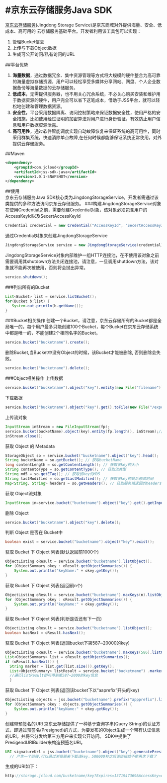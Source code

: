 #京东云存储服务Java SDK
============
  [京东云存储服务](http://www.jcloud.com/)(Jingdong Storage Service)是京东商城对外提供海量、安全、低成本、高可用的
  云存储服务基础平台。开发者利用该工具包可以实现：
  1. 管理Bucket信息
  2. 上传与下载Object数据
  3. 生成可公开访问/私有访问的URL
  
##平台优势
  1.  <b>海量数据</b>，通过数据冗余、集中资源管理等方式将大规模的硬件整合为高可靠的海量虚拟存储资源，用户可以轻松享受多媒体分享网站、网盘、个人企业数据备份等海量数据的云存储服务。
  2.  <b>低成本</b>，无需提供服务器，也不用关心冗余系统，不必关心购买安装和维护用于数据资源的硬件，用户完全可以省下这笔成本，借助于JSS平台，就可以轻松地创建和管理数据资源。
  3.  <b>安全性</b>，平台采用数据隔离、访问控制策略来保证数据安全性，使用严格的安全措施，比如使用经过证明的加密算法对用户进行身份验证，有效防止用户信息和用户数据资源泄露。
  4.  <b>高可用性</b>，通过软件智能调度实现自动故障恢复来保证系统的高可用性，同时采用群集系统，快速消除单点故障,在任何时候都能够保证系统正常使用，对外提供云存储服务。

##Maven

```xml
<dependency>
	<groupId>com.jcloud</groupId>
	<artifactId>jss-sdk-java</artifactId>
	<version>1.0.1-SNAPSHOT</version>
</dependency>
```
##使用  
  京东云存储服务Java SDK核心类为JingdongStorageService，开发者需通过该类提供的多种方法访问京东云存储服务。
###构建JingdongStorageService对象
  在使用Credential之前，需要创建Credential对象，该对象必须包含用户的AccessKeyId以及SecertAccessKeyId
```java
Credential credential = new Credential("AccessKeyId", "SecertAccessKeyId");
```
  通过Credential对象来创建JingdongStorageService
```java
JingdongStorageService service = new JingdongStorageService(credential);
```
JingdongStorageService对象内部维护一组HTTP连接池，在不使用该对象之前需要调用其shutdown方法关闭连接池，请注意，一旦调用shutdown方法，该对象就不能再次被使用，否则将会抛出异常。
```java
service.shutdown();
```
###列出所有的Bucket
```java
List<Bucket> list = service.listBucket();
for(Bucket b:list) {
   System.out.println(b.getName());
}
```
###Bucket相关操作
创建一个Bucket，请注意，京东云存储所有的Bucket都是全局唯一的，每个用户最多只能创建100个Bucket，每个Bucket在京东云存储系统中都是唯一的，不能创建2个相同名字的Bucket。
```java
service.bucket("bucketname").create();
```
删除Bucket,当Bucket中没有Object的时候，该Bucket才能被删除, 否则删除会失败。
```java
service.bucket("bucketname").delete();
```
###Object相关操作
上传数据
```java
service.bucket("bucketname").object("key").entity(new File("filename")).put();
```

下载数据
```java
service.bucket("bucketname").object("key").get().toFile(new File("/export/test.txt"));
```
上传流对象
```java
InputStream inStream = new FileInputStream(fp);
service.bucket(bucketName).object(key).entity(fp.length(), inStream);//必须指定流的长度
inStream.close();
```
获取 Object 的 Metadata
```java
StorageObject so = service.bucket("bucketname").object("key").head();
String bucketName = so.getBucket(); // 获取bucketName
long contentLength = so.getContentLength(); // 获取该key的大小
String contentoType = so.getContentType(); // 获取流类型
String md5 = so.getETag(); // 获取该key的MD5
String lastModified = so.getLastModified(); // 获取该key的最后修改时间  
Map<String, String> headers = so.getHeaders(); // 获取服务端返回的headers
```
获取 Object流对象
```java
InputStream in=service.bucket("bucketname").object("key").get().getInputStream();//使用完成后，流需要手动关闭
```
删除 Object
```java
service.bucket("bucketname").object("key").delete();
```
判断 Object 是否在 Bucket中
```java
boolean exist = service.bucket("bucketname").object("key").exist();
```
获取 Bucket 下 Object 列表(默认返回前1000个)
```java
ObjectListing oResult = service.bucket("bucketname").listObject();
for (ObjectSummary okey : oResult.getObjectSummaries()) {
    System.out.println("keyName:" + okey.getKey());
}
```
获取 Bucket 下 Object 列表(返回前n个)
```java
ObjectListing oResult = service.bucket("bucketname").maxKeys(n).listObject();
for (ObjectSummary okey : oResult.getObjectSummaries()) {
    System.out.println("keyName:" + okey.getKey());
}
```
获取 Bucket 下 Object 列表(判断是否还有下一页)
```java
ObjectListing oResult = service.bucket("bucketname").listObject();
boolean hasNext = oResult.hasNext();
```
获取 Bucket 下 Object 列表(返回bucket下第587~20000的key)
```java
ObjectListing oResult = service.bucket("bucketname").maxKeys(586).listObject();
List<ObjectSummary> list = oResult.getObjectSummaries();
if (oResult.hasNext()) {
  String marker = list.get(list.size()).getKey();
  List<ObjectSummary> listResult = service.bucket("bucketname") .marker(marker).maxKeys(20000 - 586).listObject().getObjectSummaries();
  //遍历listResult即可得到第587~2000的key信息
  }
```
获取 Bucket 下 Object 列表(返回该bucket下以“aaprefix”开头的key)
```java
ObjectListing objects = jss.bucket("bucketname").prefix("appprefix").listObject();
for (ObjectSummary okey : objects.getObjectSummaries()) {
    System.out.println("keyName:" + okey.getKey());
}
```
创建带预签名的URI
京东云存储提供了一种基于查询字串(Query String)的认证方式，即通过预签名(Presigned)的方式，为要发布的Object生成一个带有认证信息的URI，并将它分发给第三方用户来实现公开访问。
SDK中提供了PresigendURIBuilder来构造预签名URI。
```java
URI signatureUrl = jss.bucket("bucketname").object("key").generatePresignedUrl(500000);
  // 产生一个链接,可以通过浏览器来下载该key，500000秒之后该链接就不能再次下载了
```
生成的URI如下：
```java
http://storage.jcloud.com/bucketname/key?Expires=1371947369&AccessKey=dfa51215af4a47c086cbf77d1479c07d&Signature=F4vmVeqveYJwqCpuR8NZO6%2FIU7s%3D
```
